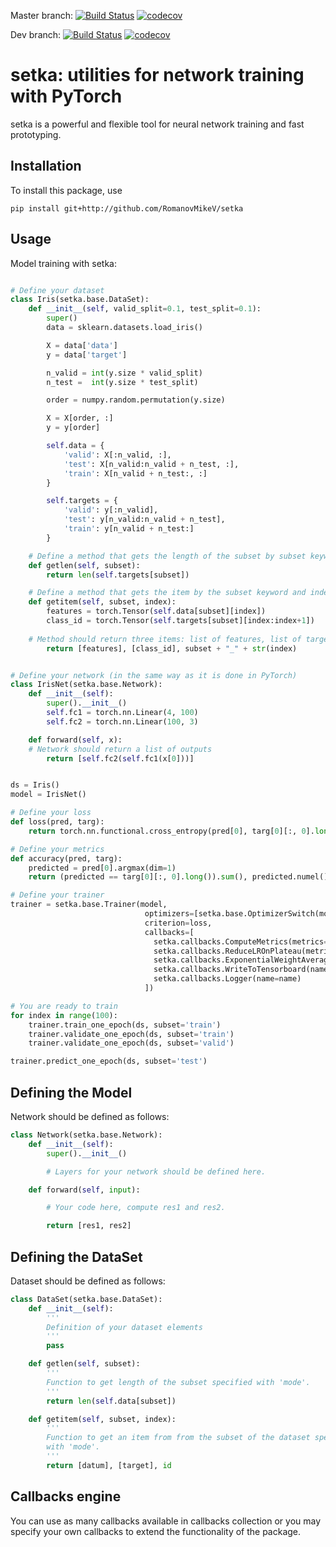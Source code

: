 Master branch:
[![Build Status](https://travis-ci.com/RomanovMikeV/setka.svg?branch=master)](https://travis-ci.com/RomanovMikeV/setka)
[![codecov](https://codecov.io/gh/RomanovMikeV/setka/branch/master/graph/badge.svg)](https://codecov.io/gh/RomanovMikeV/setka)

Dev branch:
[![Build Status](https://travis-ci.com/RomanovMikeV/setka.svg?branch=dev)](https://travis-ci.com/RomanovMikeV/setka)
[![codecov](https://codecov.io/gh/RomanovMikeV/setka/branch/dev/graph/badge.svg)](https://codecov.io/gh/RomanovMikeV/setka)



# setka: utilities for network training with PyTorch

setka is a powerful and flexible tool for neural network training and fast
prototyping.

## Installation
To install this package, use
```
pip install git+http://github.com/RomanovMikeV/setka
```

## Usage

Model training with setka:
```python

# Define your dataset
class Iris(setka.base.DataSet):
    def __init__(self, valid_split=0.1, test_split=0.1):
        super()
        data = sklearn.datasets.load_iris()

        X = data['data']
        y = data['target']

        n_valid = int(y.size * valid_split)
        n_test =  int(y.size * test_split)

        order = numpy.random.permutation(y.size)

        X = X[order, :]
        y = y[order]

        self.data = {
            'valid': X[:n_valid, :],
            'test': X[n_valid:n_valid + n_test, :],
            'train': X[n_valid + n_test:, :]
        }

        self.targets = {
            'valid': y[:n_valid],
            'test': y[n_valid:n_valid + n_test],
            'train': y[n_valid + n_test:]
        }

    # Define a method that gets the length of the subset by subset keyword
    def getlen(self, subset):
        return len(self.targets[subset])

    # Define a method that gets the item by the subset keyword and index of the item
    def getitem(self, subset, index):
        features = torch.Tensor(self.data[subset][index])
        class_id = torch.Tensor(self.targets[subset][index:index+1])
	
	# Method should return three items: list of features, list of targets and string ID of a sample
        return [features], [class_id], subset + "_" + str(index)


# Define your network (in the same way as it is done in PyTorch)
class IrisNet(setka.base.Network):
    def __init__(self):
        super().__init__()
        self.fc1 = torch.nn.Linear(4, 100)
        self.fc2 = torch.nn.Linear(100, 3)

    def forward(self, x):
	# Network should return a list of outputs
        return [self.fc2(self.fc1(x[0]))]


ds = Iris()
model = IrisNet()

# Define your loss
def loss(pred, targ):
    return torch.nn.functional.cross_entropy(pred[0], targ[0][:, 0].long())

# Define your metrics
def accuracy(pred, targ):
    predicted = pred[0].argmax(dim=1)
    return (predicted == targ[0][:, 0].long()).sum(), predicted.numel()

# Define your trainer
trainer = setka.base.Trainer(model,
                              optimizers=[setka.base.OptimizerSwitch(model, torch.optim.Adam, lr=3.0e-3)],
                              criterion=loss,
                              callbacks=[
                                setka.callbacks.ComputeMetrics(metrics=[loss, accuracy]),
                                setka.callbacks.ReduceLROnPlateau(metric='loss'),
                                setka.callbacks.ExponentialWeightAveraging(),
                                setka.callbacks.WriteToTensorboard(name=name),
                                setka.callbacks.Logger(name=name)
                              ])

# You are ready to train
for index in range(100):
    trainer.train_one_epoch(ds, subset='train')
    trainer.validate_one_epoch(ds, subset='train')
    trainer.validate_one_epoch(ds, subset='valid')

trainer.predict_one_epoch(ds, subset='test')
```

## Defining the Model

Network should be defined as follows:

```python
class Network(setka.base.Network):
    def __init__(self):
        super().__init__()

        # Layers for your network should be defined here.

    def forward(self, input):

        # Your code here, compute res1 and res2.

        return [res1, res2]
```


## Defining the DataSet

Dataset should be defined as follows:
```python
class DataSet(setka.base.DataSet):
    def __init__(self):
        '''
        Definition of your dataset elements
        '''
        pass

    def getlen(self, subset):
        '''
        Function to get length of the subset specified with 'mode'.
        '''
        return len(self.data[subset])

    def getitem(self, subset, index):
        '''
        Function to get an item from from the subset of the dataset specified
        with 'mode'.
        '''
        return [datum], [target], id
```

## Callbacks engine

You can use as many callbacks available in callbacks collection or you may
specify your own callbacks to extend the functionality of the package.
